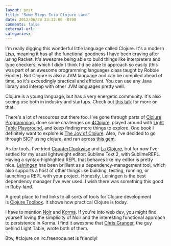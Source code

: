 ```yaml
---
layout: post
title: "Some Steps Into Clojure Land"
date: 2012/06/30 23:32:00 -0700
comments: false
external-url:
categories:
---
```



I'm really digging this wonderful little language called Clojure. It's a modern 
Lisp, meaning it has all the functional goodness I have been craving after 
using Racket. It's awesome being able to build things like interpreters and 
type checkers, which I didn't think I'd be able to approach so easily (this 
was part of an awesome programming languages class taught by Robbie Findler). 
But Clojure is also a JVM language and can be compiled ahead of time, so it's 
exceedingly practical and efficient. You can use any Java library and interop 
with other JVM languages pretty well.

Clojure is a young language, but has a very energetic community. It's also 
seeing use both in industry and startups. Check out [this talk][1] for more 
on that.

There's a lot of resources out there too. I've gone through parts of [Clojure 
Programming][2], done some challenges on [4Clojure][3], played around with [Light 
Table Playground][4], and keep finding more things to explore. One book I definitely 
want to explore is [The Joy of Clojure][5]. Also, I've decided to go through 
SICP using clojure, and ran across [this gem][6].

As for tools, I've tried [CounterClockwise][7] and [La Clojure][8], but for 
now I've settled for my usual lightweight editor: Sublime Text 2, with SublimeREPL. 
Having a syntax-highlighted REPL that behaves like my editor is pretty nice. [Leiningen][9] has 
been brilliant as a dependency-management tool, which also supports a host 
of other things like building, testing, running, or launching a REPL with your 
project. Honestly, Leiningen is the best dependency manager I've ever used. 
I wish there was something this good in Ruby-land.

A great place to find links to all sorts of tools for Clojure development is [Clojure 
Toolbox][10]. It shows how practical Clojure is today.

I have to mention [Noir][11] and [Korma][12]. If you're into web dev, you might 
find yourself loving the simplicity of Noir and the interesting functional 
approach to persistence in Korma. I find it awesome that [Chris Granger][13], 
the guy behind Light Table, wrote both of them.

Btw, #clojure on irc.freenode.net is friendly!

 



[1]: http://www.infoq.com/presentations/Clojure-powered-Startups
[2]: http://www.clojurebook.com/
[3]: http://www.4clojure.com/
[4]: http://www.chris-granger.com/2012/06/24/its-playtime/
[5]: http://joyofclojure.com/
[6]: http://sicpinclojure.com/
[7]: http://code.google.com/p/counterclockwise/
[8]: http://devnet.jetbrains.net/community/idea/clojure
[9]: https://github.com/technomancy/leiningen/
[10]: http://www.clojure-toolbox.com/
[11]: http://webnoir.org/
[12]: http://sqlkorma.com/
[13]: http://chris-granger.com/